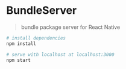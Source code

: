 # BundleServer

> bundle package server for React Native
``` bash
# install dependencies
npm install

# serve with localhost at localhost:3000
npm start
```